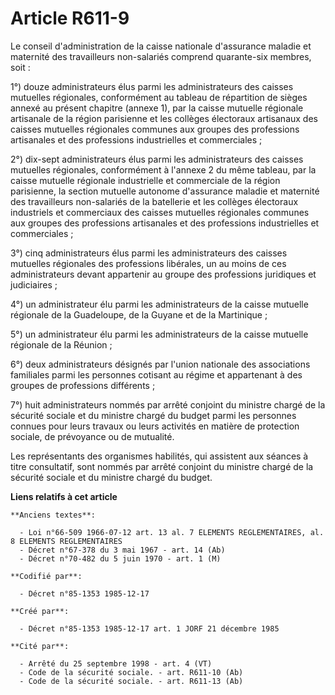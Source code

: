 # Article R611-9

Le conseil d'administration de la caisse nationale d'assurance maladie et maternité des travailleurs non-salariés comprend
quarante-six membres, soit   : 

1°) douze administrateurs élus parmi les administrateurs des caisses mutuelles régionales, conformément au tableau de
répartition de sièges annexé au présent chapitre (annexe 1), par la caisse mutuelle régionale artisanale de la région
parisienne et les collèges électoraux artisanaux des caisses mutuelles régionales communes aux groupes des professions
artisanales et des professions industrielles et commerciales ; 

2°) dix-sept administrateurs élus parmi les administrateurs des caisses mutuelles régionales, conformément à l'annexe 2 du
même tableau, par la caisse mutuelle régionale industrielle et commerciale de la région parisienne, la section mutuelle
autonome d'assurance maladie et maternité des travailleurs non-salariés de la batellerie et les collèges électoraux
industriels et commerciaux des caisses mutuelles régionales communes aux groupes des professions artisanales et des
professions industrielles et commerciales ; 

3°) cinq administrateurs élus parmi les administrateurs des caisses mutuelles régionales des professions libérales, un au
moins de ces administrateurs devant appartenir au groupe des professions juridiques et judiciaires ; 

4°) un administrateur élu parmi les administrateurs de la caisse mutuelle régionale de la Guadeloupe, de la Guyane et de la
Martinique ; 

5°) un administrateur élu parmi les administrateurs de la caisse mutuelle régionale de la Réunion ; 

6°) deux administrateurs désignés par l'union nationale des associations familiales parmi les personnes cotisant au régime et
appartenant à des groupes de professions différents ; 

7°) huit administrateurs nommés par arrêté conjoint du ministre chargé de la sécurité sociale et du ministre chargé du budget
parmi les personnes connues pour leurs travaux ou leurs activités en matière de protection sociale, de prévoyance ou de
mutualité. 

Les représentants des organismes habilités, qui assistent aux séances à titre consultatif, sont nommés par arrêté conjoint du
ministre chargé de la sécurité sociale et du ministre chargé du budget.

**Liens relatifs à cet article**

	**Anciens textes**:

	  - Loi n°66-509 1966-07-12 art. 13 al. 7 ELEMENTS REGLEMENTAIRES, al. 8 ELEMENTS REGLEMENTAIRES
	  - Décret n°67-378 du 3 mai 1967 - art. 14 (Ab)
	  - Décret n°70-482 du 5 juin 1970 - art. 1 (M)

	**Codifié par**:

	  - Décret n°85-1353 1985-12-17

	**Créé par**:

	  - Décret n°85-1353 1985-12-17 art. 1 JORF 21 décembre 1985

	**Cité par**:

	  - Arrêté du 25 septembre 1998 - art. 4 (VT)
	  - Code de la sécurité sociale. - art. R611-10 (Ab)
	  - Code de la sécurité sociale. - art. R611-13 (Ab)
